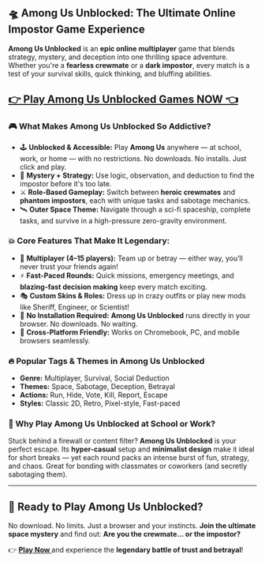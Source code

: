 ## 🛸 Among Us Unblocked: The Ultimate Online Impostor Game Experience

**Among Us Unblocked** is an **epic online multiplayer** game that blends strategy, mystery, and deception into one thrilling space adventure. Whether you're a **fearless crewmate** or a **dark impostor**, every match is a test of your survival skills, quick thinking, and bluffing abilities.

## <a href="https://1kb.link/N7S5jE">👉 Play Among Us Unblocked Games NOW 👈</a>

### 🎮 What Makes Among Us Unblocked So Addictive?

* 🕹️ **Unblocked & Accessible:** Play **Among Us** anywhere — at school, work, or home — with no restrictions. No downloads. No installs. Just click and play.
* 🧠 **Mystery + Strategy:** Use logic, observation, and deduction to find the impostor before it's too late.
* ⚔️ **Role-Based Gameplay:** Switch between **heroic crewmates** and **phantom impostors**, each with unique tasks and sabotage mechanics.
* 🛰️ **Outer Space Theme:** Navigate through a sci-fi spaceship, complete tasks, and survive in a high-pressure zero-gravity environment.

### 💥 Core Features That Make It Legendary:

* 👥 **Multiplayer (4–15 players):** Team up or betray — either way, you’ll never trust your friends again!
* ⚡ **Fast-Paced Rounds:** Quick missions, emergency meetings, and **blazing-fast decision making** keep every match exciting.
* 🎭 **Custom Skins & Roles:** Dress up in crazy outfits or play new mods like Sheriff, Engineer, or Scientist!
* 🛑 **No Installation Required:** **Among Us Unblocked** runs directly in your browser. No downloads. No waiting.
* 🧩 **Cross-Platform Friendly:** Works on Chromebook, PC, and mobile browsers seamlessly.

### 🔥 Popular Tags & Themes in Among Us Unblocked

* **Genre:** Multiplayer, Survival, Social Deduction
* **Themes:** Space, Sabotage, Deception, Betrayal
* **Actions:** Run, Hide, Vote, Kill, Report, Escape
* **Styles:** Classic 2D, Retro, Pixel-style, Fast-paced

### 🌌 Why Play Among Us Unblocked at School or Work?

Stuck behind a firewall or content filter? **Among Us Unblocked** is your perfect escape. Its **hyper-casual** setup and **minimalist design** make it ideal for short breaks — yet each round packs an intense burst of fun, strategy, and chaos. Great for bonding with classmates or coworkers (and secretly sabotaging them).

---

## 🚀 Ready to Play Among Us Unblocked?

No download. No limits. Just a browser and your instincts.
**Join the ultimate space mystery** and find out: **Are you the crewmate… or the impostor?**

👉 **<a href="https://1kb.link/N7S5jE"> Play Now </a>** and experience the **legendary battle of trust and betrayal**!
